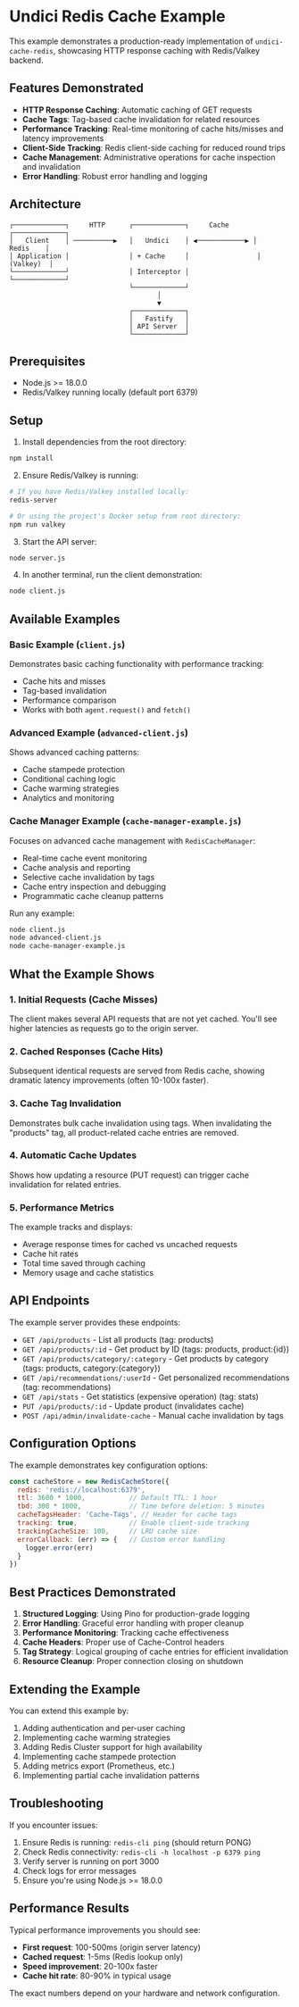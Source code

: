 # Undici Redis Cache Example

This example demonstrates a production-ready implementation of `undici-cache-redis`, showcasing HTTP response caching with Redis/Valkey backend.

## Features Demonstrated

- **HTTP Response Caching**: Automatic caching of GET requests
- **Cache Tags**: Tag-based cache invalidation for related resources
- **Performance Tracking**: Real-time monitoring of cache hits/misses and latency improvements
- **Client-Side Tracking**: Redis client-side caching for reduced round trips
- **Cache Management**: Administrative operations for cache inspection and invalidation
- **Error Handling**: Robust error handling and logging

## Architecture

```
┌─────────────┐     HTTP      ┌─────────────┐     Cache      ┌─────────────┐
│   Client    │ ──────────▶   │   Undici    │ ◀────────────▶ │    Redis    │
│ Application │               │ + Cache     │                 │   (Valkey)  │
└─────────────┘               │ Interceptor │                 └─────────────┘
                              └─────────────┘
                                     │
                                     ▼
                              ┌─────────────┐
                              │   Fastify   │
                              │ API Server  │
                              └─────────────┘
```

## Prerequisites

- Node.js >= 18.0.0
- Redis/Valkey running locally (default port 6379)

## Setup

1. Install dependencies from the root directory:
```bash
npm install
```

2. Ensure Redis/Valkey is running:
```bash
# If you have Redis/Valkey installed locally:
redis-server

# Or using the project's Docker setup from root directory:
npm run valkey
```

3. Start the API server:
```bash
node server.js
```

4. In another terminal, run the client demonstration:
```bash
node client.js
```

## Available Examples

### Basic Example (`client.js`)
Demonstrates basic caching functionality with performance tracking:
- Cache hits and misses
- Tag-based invalidation 
- Performance comparison
- Works with both `agent.request()` and `fetch()`

### Advanced Example (`advanced-client.js`)
Shows advanced caching patterns:
- Cache stampede protection
- Conditional caching logic
- Cache warming strategies
- Analytics and monitoring

### Cache Manager Example (`cache-manager-example.js`)
Focuses on advanced cache management with `RedisCacheManager`:
- Real-time cache event monitoring
- Cache analysis and reporting
- Selective cache invalidation by tags
- Cache entry inspection and debugging
- Programmatic cache cleanup patterns

Run any example:
```bash
node client.js
node advanced-client.js
node cache-manager-example.js
```

## What the Example Shows

### 1. Initial Requests (Cache Misses)
The client makes several API requests that are not yet cached. You'll see higher latencies as requests go to the origin server.

### 2. Cached Responses (Cache Hits)
Subsequent identical requests are served from Redis cache, showing dramatic latency improvements (often 10-100x faster).

### 3. Cache Tag Invalidation
Demonstrates bulk cache invalidation using tags. When invalidating the "products" tag, all product-related cache entries are removed.

### 4. Automatic Cache Updates
Shows how updating a resource (PUT request) can trigger cache invalidation for related entries.

### 5. Performance Metrics
The example tracks and displays:
- Average response times for cached vs uncached requests
- Cache hit rates
- Total time saved through caching
- Memory usage and cache statistics

## API Endpoints

The example server provides these endpoints:

- `GET /api/products` - List all products (tag: products)
- `GET /api/products/:id` - Get product by ID (tags: products, product:{id})
- `GET /api/products/category/:category` - Get products by category (tags: products, category:{category})
- `GET /api/recommendations/:userId` - Get personalized recommendations (tag: recommendations)
- `GET /api/stats` - Get statistics (expensive operation) (tag: stats)
- `PUT /api/products/:id` - Update product (invalidates cache)
- `POST /api/admin/invalidate-cache` - Manual cache invalidation by tags

## Configuration Options

The example demonstrates key configuration options:

```javascript
const cacheStore = new RedisCacheStore({
  redis: 'redis://localhost:6379',
  ttl: 3600 * 1000,           // Default TTL: 1 hour
  tbd: 300 * 1000,            // Time before deletion: 5 minutes
  cacheTagsHeader: 'Cache-Tags', // Header for cache tags
  tracking: true,             // Enable client-side tracking
  trackingCacheSize: 100,     // LRU cache size
  errorCallback: (err) => {   // Custom error handling
    logger.error(err)
  }
})
```

## Best Practices Demonstrated

1. **Structured Logging**: Using Pino for production-grade logging
2. **Error Handling**: Graceful error handling with proper cleanup
3. **Performance Monitoring**: Tracking cache effectiveness
4. **Cache Headers**: Proper use of Cache-Control headers
5. **Tag Strategy**: Logical grouping of cache entries for efficient invalidation
6. **Resource Cleanup**: Proper connection closing on shutdown

## Extending the Example

You can extend this example by:

1. Adding authentication and per-user caching
2. Implementing cache warming strategies
3. Adding Redis Cluster support for high availability
4. Implementing cache stampede protection
5. Adding metrics export (Prometheus, etc.)
6. Implementing partial cache invalidation patterns

## Troubleshooting

If you encounter issues:

1. Ensure Redis is running: `redis-cli ping` (should return PONG)
2. Check Redis connectivity: `redis-cli -h localhost -p 6379 ping`
3. Verify server is running on port 3000
4. Check logs for error messages
5. Ensure you're using Node.js >= 18.0.0

## Performance Results

Typical performance improvements you should see:

- **First request**: 100-500ms (origin server latency)
- **Cached request**: 1-5ms (Redis lookup only)
- **Speed improvement**: 20-100x faster
- **Cache hit rate**: 80-90% in typical usage

The exact numbers depend on your hardware and network configuration.